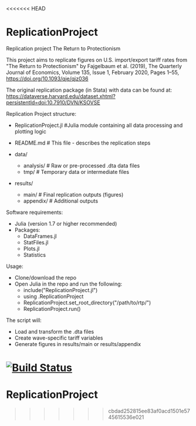<<<<<<< HEAD
# ReplicationProject

Replication project The Return to Protectionism

This project aims to replicate figures on U.S. import/export tariff rates from "The Return to Protectionism"  by Fajgelbaum et al. (2019),
The Quarterly Journal of Economics, Volume 135, Issue 1, February 2020, Pages 1–55, https://doi.org/10.1093/qje/qjz036

The original replication package (in Stata) with data can be found at: 
https://dataverse.harvard.edu/dataset.xhtml?persistentId=doi:10.7910/DVN/KSOVSE

Replication Project structure: 
- ReplicationProject.jl #Julia module containing all data processing and plotting logic
- README.md # This file - describes the replication steps
- data/
    - analysis/ # Raw or pre-processed .dta data files
    - tmp/ # Temporary data or intermediate files
 
- results/ 
    - main/ # Final replication outputs (figures)
    - appendix/ # Additional outputs
 

Software requirements: 
- Julia (version 1.7 or higher recommended)
- Packages:
    - DataFrames.jl
    - StatFiles.jl
    - Plots.jl
    - Statistics

Usage: 
- Clone/download the repo
- Open Julia in the repo and run the following:
    - include("ReplicationProject.jl")
    - using .ReplicationProject
    - ReplicationProject.set_root_directory("/path/to/rtp/")
    - ReplicationProject.run()

The script will:
- Load and transform the .dta files
- Create wave-specific tariff variables
- Generate figures in results/main or results/appendix
  
[![Build Status](https://github.com/karinapavlovich/ReplicationProject.jl/actions/workflows/CI.yml/badge.svg?branch=main)](https://github.com/karinapavlovich/ReplicationProject.jl/actions/workflows/CI.yml?query=branch%3Amain)
=======
# ReplicationProject
>>>>>>> cbdad252815ee83af0acd1501e5745615536e021
